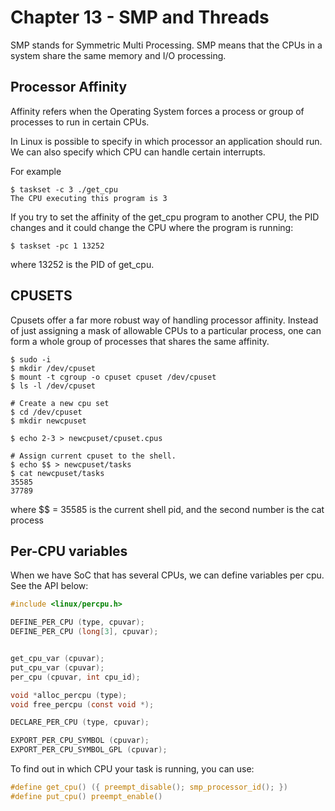 
# Chapter 13 - SMP and Threads


SMP stands for Symmetric Multi Processing. SMP means that the CPUs in a system
share the same memory and I/O processing.

## Processor Affinity

Affinity refers when the Operating System forces a process or group of processes
to run in certain CPUs.

In Linux is possible to specify in which processor an application should run. We
can also specify which CPU can handle certain interrupts.

For example

```shell
$ taskset -c 3 ./get_cpu
The CPU executing this program is 3
```

If you try to set the affinity of the get_cpu program to another CPU, the PID
changes and it could change the CPU where the program is running:


```shell
$ taskset -pc 1 13252
```

where 13252 is the PID of get_cpu.


## CPUSETS

Cpusets offer a far more robust way of handling processor affinity. Instead of
just assigning a mask of allowable CPUs to a particular process, one can form a
whole group of processes that shares the same affinity.

```shell
$ sudo -i
$ mkdir /dev/cpuset
$ mount -t cgroup -o cpuset cpuset /dev/cpuset
$ ls -l /dev/cpuset

# Create a new cpu set
$ cd /dev/cpuset
$ mkdir newcpuset

$ echo 2-3 > newcpuset/cpuset.cpus

# Assign current cpuset to the shell.
$ echo $$ > newcpuset/tasks
$ cat newcpuset/tasks
35585
37789
```

where $$ = 35585 is the current shell pid, and the second number is the cat process


## Per-CPU variables


When we have SoC that has several CPUs, we can define variables per cpu. See
the API below:


```c
#include <linux/percpu.h>

DEFINE_PER_CPU (type, cpuvar);
DEFINE_PER_CPU (long[3], cpuvar);


get_cpu_var (cpuvar);
put_cpu_var (cpuvar);
per_cpu (cpuvar, int cpu_id);

void *alloc_percpu (type);
void free_percpu (const void *);

DECLARE_PER_CPU (type, cpuvar);

EXPORT_PER_CPU_SYMBOL (cpuvar);
EXPORT_PER_CPU_SYMBOL_GPL (cpuvar);

```

To find out in which CPU your task is running, you can use:


```c
#define get_cpu() ({ preempt_disable(); smp_processor_id(); })
#define put_cpu() preempt_enable()
```
